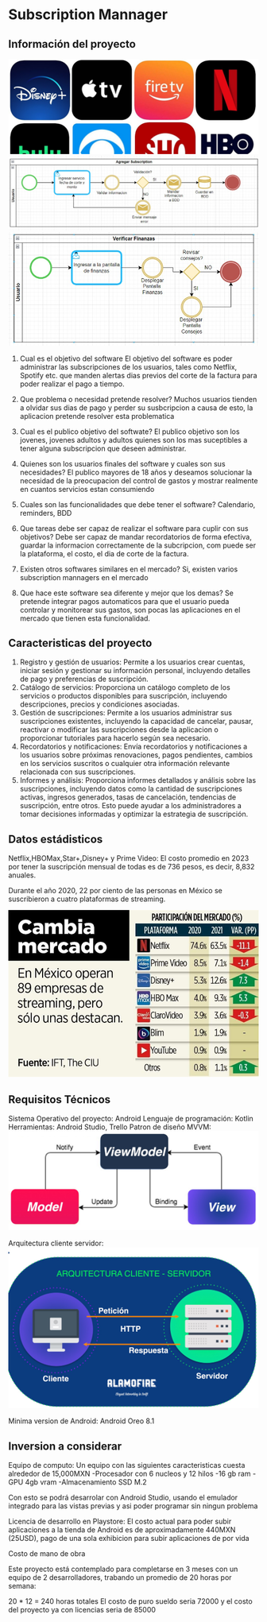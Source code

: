 # Subscription Mannager 

## Información del proyecto
![subs logo](/subs.jpg "Loguito") 
![bpmn1](/BPMN1_proy.jpeg "BPMN Agregar Subscripcion") 
![bpmn2](/BPMN2_proy.jpeg "BPMN Verificar Finanzas") 
1. Cual es el objetivo del software
	El objetivo del software es poder administrar las subscripciones de los usuarios, tales como Netflix, Spotify etc. que manden alertas dias previos del corte de la factura para poder realizar el pago a tiempo.
2. Que problema o necesidad pretende resolver?
	Muchos usuarios tienden a olvidar sus dias de pago y perder su susbcripcion a causa de esto, la aplicacion pretende resolver esta problematica
3. Cual es el publico objetivo del softwate?
	El publico objetivo son los jovenes, jovenes adultos y adultos quienes son los mas suceptibles a tener alguna subscripcion que deseen administrar.
4. Quienes son los usuarios finales del software y cuales son sus necesidades?
	El publico mayores de 18 años y deseamos solucionar la necesidad de la preocupacion del control de gastos y mostrar realmente en cuantos servicios estan consumiendo
	
5. Cuales son las funcionalidades que debe tener el software?
	Calendario, reminders, BDD
6. Que tareas debe ser capaz de realizar el software para cuplir con sus objetivos?
	Debe ser capaz de mandar recordatorios de forma efectiva, guardar la informacion correctamente de la subcripcion, com puede ser la plataforma, el costo, el dia de corte de la factura.
7. Existen otros softwares similares en el mercado?
	Si, existen varios subscription mannagers en el mercado 
8. Que hace este software sea diferente y mejor que los demas?
	Se pretende integrar pagos automaticos para que el usuario pueda controlar y monitorear sus gastos, son pocas las aplicaciones en el mercado que tienen esta funcionalidad.
	
## Caracteristicas del proyecto 
1. Registro y gestión de usuarios: Permite a los usuarios crear cuentas, iniciar sesión y gestionar su información personal, incluyendo detalles de pago y preferencias de suscripción.
2. Catálogo de servicios: Proporciona un catálogo completo de los servicios o productos disponibles para suscripción, incluyendo descripciones, precios y condiciones asociadas.
3. Gestión de suscripciones: Permite a los usuarios administrar sus suscripciones existentes, incluyendo la capacidad de cancelar, pausar, reactivar o modificar las suscripciones desde la aplicacion o proporcionar tutoriales para hacerlo según sea necesario.
4. Recordatorios y notificaciones: Envía recordatorios y notificaciones a los usuarios sobre próximas renovaciones, pagos pendientes, cambios en los servicios suscritos o cualquier otra información relevante relacionada con sus suscripciones.
5. Informes y análisis: Proporciona informes detallados y análisis sobre las suscripciones, incluyendo datos como la cantidad de suscripciones activas, ingresos generados, tasas de cancelación, tendencias de suscripción, entre otros. Esto puede ayudar a los administradores a tomar decisiones informadas y optimizar la estrategia de suscripción.

## Datos estádisticos
Netflix,HBOMax,Star+,Disney+ y Prime Video: 
El costo promedio en 2023 por tener la suscripción mensual de todas es de 736 pesos, es decir, 8,832 anuales.

Durante el año 2020, 22 por ciento de las personas en México se suscribieron a cuatro plataformas de streaming.

![estadisticas](/estadisticas.jpg "Stats") 

## Requisitos Técnicos
Sistema Operativo del proyecto:
	Android
Lenguaje de programación:
	Kotlin
Herramientas:
	Android Studio, Trello
Patron de diseño MVVM:
![mvvm](/MVVM.jpeg "MVVM") 

Arquitectura cliente servidor:
![server](/ClienteServidor.jpeg "server")

Minima version de Android:
	Android Oreo 8.1


## Inversion a considerar 
Equipo de computo: Un equipo con las siguientes caracteristicas cuesta alrededor de 15,000MXN
-Procesador con 6 nucleos y 12 hilos
-16 gb ram
-GPU 4gb vram
-Almacenamiento SSD M.2

Con esto se podrá desarrolar con Android Studio, usando el emulador integrado para las vistas previas y asi poder programar sin ningun problema

Licencia de desarrollo en Playstore:
El costo actual para poder subir aplicaciones a la tienda de Android es de aproximadamente 440MXN (25USD), pago de una sola exhibicion para subir aplicaciones de por vida

Costo de mano de obra

Este proyecto está contemplado para completarse en 3 meses con un equipo de 2 desarrolladores, trabando un promedio de 20 horas por semana:

20 * 12 = 240 horas totales
El costo de puro sueldo seria 72000 y el costo del proyecto ya con licencias seria de 85000


